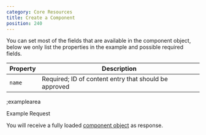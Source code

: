 ```yaml
---
category: Core Resources
title: Create a Component
position: 240
---
```


You can set most of the fields that are available in the component object, below we only list the properties in the example and possible required fields. 

| Property | Description |
|---|---|
| `name` | Required; ID of content entry that should be approved |

;examplearea

Example Request

<RequestExample url="https://mapi.storyblok.com/v1/spaces/656/components/" httpMethod="POST" :requestObject='{"component":{"name":"teaser","display_name":"Teaser","schema":{"title":{"type":"text","pos":0},"image":{"type":"image","pos":1}},"is_root":false,"is_nestable":true}}'></RequestExample>

You will receive a fully loaded [component object](#core-resources/components/the-component-object) as response.
